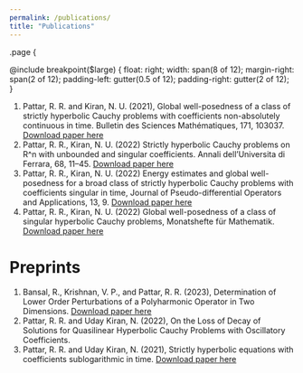 ```yaml
---
permalink: /publications/
title: "Publications"
---
```


.page {

  @include breakpoint($large) {
    float: right;
    width: span(8 of 12);
    margin-right: span(2 of 12);
    padding-left: gutter(0.5 of 12);
    padding-right: gutter(2 of 12);
  }
  
1. Pattar, R. R. and Kiran, N. U. (2021), Global well-posedness of a class of strictly hyperbolic Cauchy problems with coefficients non-absolutely continuous in time. Bulletin des Sciences Mathématiques, 171, 103037. [Download paper here](https://doi.org/10.1016/j.bulsci.2021.103037)
1. Pattar, R. R., Kiran, N. U. (2022) Strictly hyperbolic Cauchy problems on R^n with unbounded and singular coefficients. Annali dell’Universita di Ferrara, 68, 11–45. [Download paper here](https://doi.org/10.1007/s11565-021-00378-2)
1. Pattar, R. R., Kiran, N. U. (2022) Energy estimates and global well-posedness for a broad class of strictly hyperbolic Cauchy problems with coefficients singular in time, Journal of Pseudo-differential Operators and Applications, 13, 9. [Download paper here](https://doi.org/10.1007/s11868-021-00439-2)
1. Pattar, R. R., Kiran, N. U. (2022) Global well-posedness of a class of singular hyperbolic Cauchy problems, Monatshefte für Mathematik. [Download paper here](https://doi.org/10.1007/s00605-022-01723-z)

Preprints
======

1. Bansal, R., Krishnan, V. P., and Pattar, R. R. (2023), Determination of Lower Order Perturbations of a Polyharmonic Operator in Two Dimensions. [Download paper here](https://arxiv.org/abs/2309.06048)
1. Pattar, R. R. and Uday Kiran, N. (2022), On the Loss of Decay of Solutions for Quasilinear Hyperbolic Cauchy Problems with Oscillatory Coefficients.
1. Pattar, R. R. and Uday Kiran, N. (2021), Strictly hyperbolic equations with coefficients sublogarithmic in time.  [Download paper here](https://doi.org/10.48550/arXiv.2111.11701)

